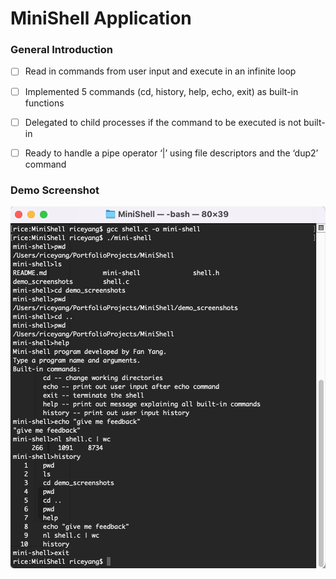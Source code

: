 # MiniShell Application

### General Introduction

- [ ] Read in commands from user input and execute in an infinite loop

- [ ] Implemented 5 commands (cd, history, help, echo, exit) as built-in functions

- [ ] Delegated to child processes if the command to be executed is not built-in

- [ ] Ready to handle a pipe operator ‘|’ using file descriptors and the ‘dup2’ command


### Demo Screenshot

![This is an image](demo_screenshots/demo.png)
